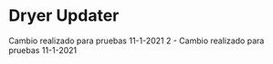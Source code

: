 # Dryer Updater
Cambio realizado para pruebas 11-1-2021
2 - Cambio realizado para pruebas 11-1-2021

